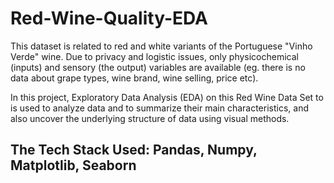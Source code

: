 # Red-Wine-Quality-EDA

This dataset is related to red and white variants of the Portuguese "Vinho Verde" wine. Due to privacy and logistic issues, only physicochemical (inputs) and sensory (the output) variables are available (eg. there is no data about grape types, wine brand, wine selling, price etc). 

In this project, Exploratory Data Analysis (EDA) on this Red Wine Data Set to is used to analyze data and to summarize their main characteristics, and also uncover the underlying structure of data using visual methods.

## The Tech Stack Used: Pandas, Numpy, Matplotlib, Seaborn
